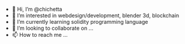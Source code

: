 - 👋 Hi, I’m @chichetta
- 👀 I’m interested in webdesign/development, blender 3d, blockchain
- 🌱 I’m currently learning solidity programming language
- 💞️ I’m looking to collaborate on ...
- 📫 How to reach me ...

<!---
chichetta/chichetta is a ✨ special ✨ repository because its `README.md` (this file) appears on your GitHub profile.
You can click the Preview link to take a look at your changes.
--->

